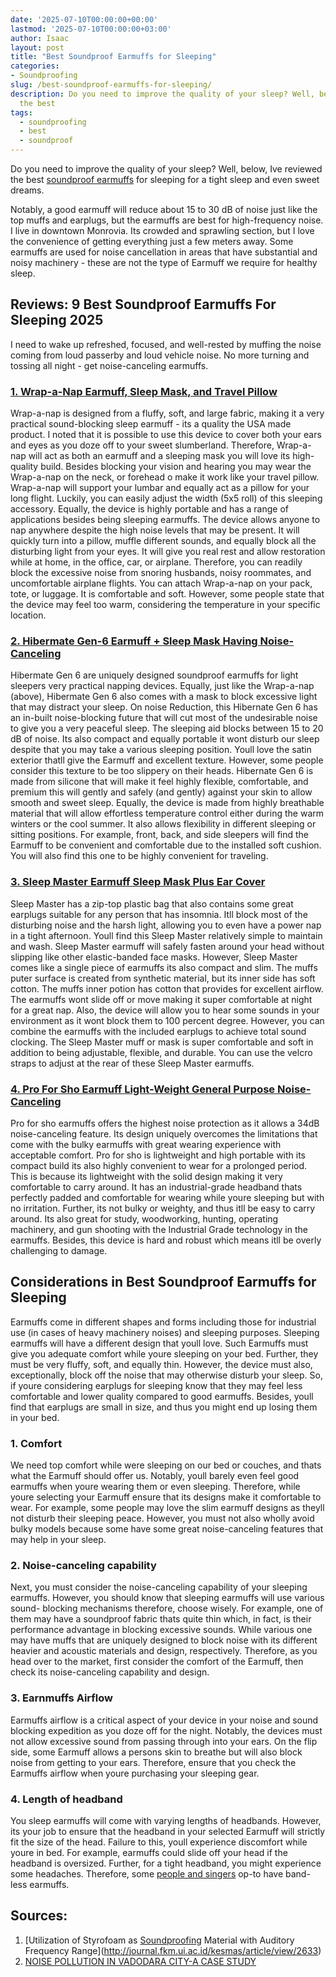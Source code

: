 ```yaml
---
date: '2025-07-10T00:00:00+00:00'
lastmod: '2025-07-10T00:00:00+03:00'
author: Isaac
layout: post
title: "Best Soundproof Earmuffs for Sleeping"
categories:
- Soundproofing
slug: /best-soundproof-earmuffs-for-sleeping/
description: Do you need to improve the quality of your sleep? Well, below, Ive reviewed
  the best
tags: 
  - soundproofing
  - best
  - soundproof
---
```

Do you need to improve the quality of your sleep? Well, below, Ive reviewed the best
[soundproof earmuffs](https://patents.google.com/patent/US9585792B2/en)
for sleeping for a tight sleep and even sweet dreams.

Notably, a good earmuff will reduce about 15 to 30 dB of noise  just like the top muffs and earplugs, but the earmuffs are best for high-frequency noise.
I live in downtown Monrovia. Its crowded and sprawling section, but I love the convenience of getting everything just a few meters away.
Some earmuffs are used for noise cancellation in areas that have substantial and noisy machinery - these are not the type of Earmuff we require for healthy sleep.
## Reviews: 9 Best Soundproof Earmuffs For Sleeping 2025
I need to wake up refreshed, focused, and well-rested by muffing the noise coming from loud passerby and loud vehicle noise. No more turning and tossing all night - get noise-canceling earmuffs.
### [1. Wrap-a-Nap Earmuff, Sleep Mask, and Travel Pillow](https://www.amazon.com/dp/B00ZTC56O4/?tag=p-policy-20)

Wrap-a-nap is designed from a fluffy, soft, and large fabric, making it a very practical sound-blocking sleep earmuff - its a quality the USA made product. I noted that it is possible to use this device to cover both your ears and eyes as you doze off to your sweet slumberland.
Therefore, Wrap-a-nap will act as both an earmuff and a sleeping mask  you will love its high-quality build. Besides blocking your vision and hearing  you may wear the Wrap-a-nap on the neck, or forehead o make it work like your travel pillow.
Wrap-a-nap will support your lumbar and equally act as a pillow for your long flight. Luckily, you can easily adjust the width (5x5 roll) of this sleeping accessory. Equally, the device is highly portable and has a range of applications besides being sleeping earmuffs.
The device allows anyone to nap anywhere despite the high noise levels that may be present. It will quickly turn into a pillow, muffle different sounds, and equally block all the disturbing light from your eyes.
It will give you real rest and allow restoration while at home, in the office, car, or airplane. Therefore, you can readily block the excessive noise from snoring husbands, noisy roommates, and uncomfortable airplane flights.
You can attach Wrap-a-nap on your pack, tote, or luggage. It is comfortable and soft. However, some people state that the device may feel too warm, considering the temperature in your specific location.
### [2. Hibermate Gen-6 Earmuff + Sleep Mask Having Noise-Canceling](https://www.amazon.com/dp/B07DHD4HPQ/?tag=p-policy-20)

Hibermate Gen 6 are uniquely designed soundproof earmuffs for light sleepers  very practical napping devices. Equally, just like the Wrap-a-nap (above), Hibermate Gen 6 also comes with a mask to block excessive light that may distract your sleep.
On noise Reduction, this Hibernate Gen 6 has an in-built noise-blocking future that will cut most of the undesirable noise to give you a very peaceful sleep. The sleeping aid blocks between 15 to 20 dB of noise.
Its also compact and equally portable  it wont disturb our sleep despite that you may take a various sleeping position. Youll love the satin exterior thatll give the Earmuff and excellent texture. However, some people consider this texture to be too slippery on their heads.
Hibernate Gen 6 is made from silicone that will make it feel highly flexible, comfortable, and premium  this will gently and safely (and gently) against your skin to allow smooth and sweet sleep. Equally, the device is made from highly breathable material that will allow effortless temperature control either during the warm winters or the cool summer.
It also allows flexibility in different sleeping or sitting positions. For example, front, back, and side sleepers will find the Earmuff to be convenient and comfortable due to the installed soft cushion. You will also find this one to be highly convenient for traveling.
### [3. Sleep Master Earmuff Sleep Mask Plus Ear Cover](https://www.amazon.com/dp/B0015NZ6FK/?tag=p-policy-20)

Sleep Master has a zip-top plastic bag that also contains some great earplugs suitable for any person that has insomnia. Itll block most of the disturbing noise and the harsh light, allowing you to even have a power nap in a tight afternoon.
Youll find this Sleep Master relatively simple to maintain and wash. Sleep Master earmuff will safely fasten around your head without slipping like other elastic-banded face masks.
However, Sleep Master comes like a single piece of earmuffs  its also compact and slim. The muffs puter surface is created from synthetic material, but its inner side has soft cotton. The muffs inner potion has cotton that provides for excellent airflow.
The earmuffs wont slide off or move  making it super comfortable at night for a great nap. Also, the device will allow you to hear some sounds in your environment as it wont block them to 100 percent degree.
However, you can combine the earmuffs with the included earplugs to achieve total sound clocking.
The Sleep Master muff or mask is super comfortable and soft in addition to being adjustable, flexible, and durable. You can use the velcro straps to adjust at the rear of these Sleep Master earmuffs.

### [4. Pro For Sho Earmuff Light-Weight General Purpose Noise-Canceling](https://www.amazon.com/dp/B017RZ45F6/?tag=p-policy-20)

Pro for sho earmuffs offers the highest noise protection  as it allows a 34dB noise-canceling feature. Its design uniquely overcomes the limitations that come with the bulky earmuffs  with great wearing experience with acceptable comfort.
Pro for sho is lightweight and high portable with its compact build  its also highly convenient to wear for a prolonged period. This is because its lightweight with the solid design making it very comfortable to carry around.
It has an industrial-grade headband thats perfectly padded and comfortable for wearing while youre sleeping  but with no irritation. Further, its not bulky or weighty, and thus itll be easy to carry around.
Its also great for study, woodworking, hunting, operating machinery, and gun shooting with the Industrial Grade technology in the earmuffs. Besides, this device is hard and robust  which means itll be overly challenging to damage.
## Considerations in Best Soundproof Earmuffs for Sleeping
Earmuffs come in different shapes and forms  including those for industrial use (in cases of heavy machinery noises) and sleeping purposes. Sleeping earmuffs will have a different design that youll love.
Such Earmuffs must give you adequate comfort while youre sleeping on your bed. Further, they must be very fluffy, soft, and equally thin. However, the device must also, exceptionally, block off the noise that may otherwise disturb your sleep.
So, if youre considering earplugs for sleeping  know that they may feel less comfortable and lower quality compared to good earmuffs. Besides, youll find that earplugs are small in size, and thus you might end up losing them in your bed.
### 1. Comfort
We need top comfort while were sleeping on our bed or couches, and thats what the Earmuff should offer us. Notably, youll barely even feel good earmuffs when youre wearing them or even sleeping.
Therefore, while youre selecting your Earmuff  ensure that its designs make it comfortable to wear. For example, some people may love the slim earmuff designs as theyll not disturb their sleeping peace.
However, you must not also wholly avoid bulky models because some have some great noise-canceling features that may help in your sleep.
### 2. Noise-canceling capability
Next, you must consider the noise-canceling capability of your sleeping earmuffs. However, you should know that sleeping earmuffs will use various sound- blocking mechanisms  therefore, choose wisely.
For example, one of them may have a soundproof fabric thats quite thin  which, in fact, is their performance advantage in blocking excessive sounds.
While various one may have muffs that are uniquely designed to block noise  with its different heavier and acoustic materials and design, respectively.
Therefore, as you head over to the market, first consider the comfort of the Earmuff, then check its noise-canceling capability and design.
### 3. Earnmuffs Airflow
Earmuffs airflow is a critical aspect of your device in your noise and sound blocking expedition as you doze off for the night. Notably, the devices must not allow excessive sound from passing through into your ears.
On the flip side, some Earmuff allows a persons skin to breathe but will also block noise from getting to your ears. Therefore, ensure that you check the Earmuffs airflow when youre purchasing your sleeping gear.
### 4. Length of headband
You sleep earmuffs will come with varying lengths of headbands. However, its your job to ensure that the headband in your selected Earmuff will strictly fit the size of the head. Failure to this, youll experience discomfort while youre in bed.
For example, earmuffs could slide off your head if the headband is oversized. Further, for a tight headband, you might experience some headaches. Therefore, some
[people and singers](https://pestpolicy.com/best-throat-lozenges-for-singers/)
op-to have band-less earmuffs.
## Sources:
1. [Utilization of Styrofoam as [Soundproofing](/posts/soundproof-barn-doors/) Material with Auditory Frequency Range](http://journal.fkm.ui.ac.id/kesmas/article/view/2633)
2. [NOISE POLLUTION IN VADODARA CITY-A CASE STUDY](http://www.ijaerd.co.in/papers/finished_papers/NOISE%20POLLUTION%20IN%20VADODARA%20CITY%20-%20A%20CASE%20STUDY-35861.pdf)
